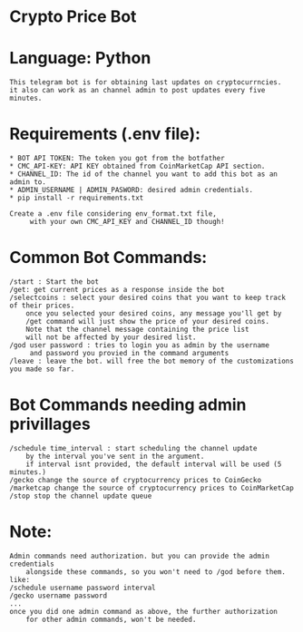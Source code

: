 # Crypto Price Bot
# Language: Python
    This telegram bot is for obtaining last updates on cryptocurrncies.
    it also can work as an channel admin to post updates every five minutes.

# Requirements (.env file):
    * BOT API TOKEN: The token you got from the botfather
    * CMC_API-KEY: API KEY obtained from CoinMarketCap API section.
    * CHANNEL_ID: The id of the channel you want to add this bot as an admin to.
    * ADMIN_USERNAME | ADMIN_PASWORD: desired admin credentials.
    * pip install -r requirements.txt

    Create a .env file considering env_format.txt file,
         with your own CMC_API_KEY and CHANNEL_ID though!

# Common Bot Commands:
    /start : Start the bot
    /get: get current prices as a response inside the bot
    /selectcoins : select your desired coins that you want to keep track of their prices.
        once you selected your desired coins, any message you'll get by
        /get command will just show the price of your desired coins.
        Note that the channel message containing the price list
        will not be affected by your desired list.
    /god user password : tries to login you as admin by the username
         and password you provied in the command arguments
    /leave : leave the bot. will free the bot memory of the customizations you made so far.
# Bot Commands needing admin privillages
    /schedule time_interval : start scheduling the channel update
        by the interval you've sent in the argument.
        if interval isnt provided, the default interval will be used (5 minutes.)
    /gecko change the source of cryptocurrency prices to CoinGecko
    /marketcap change the source of cryptocurrency prices to CoinMarketCap
    /stop stop the channel update queue

# Note:
    Admin commands need authorization. but you can provide the admin credentials
        alongside these commands, so you won't need to /god before them. like:
    /schedule username password interval
    /gecko username password
    ...
    once you did one admin command as above, the further authorization
        for other admin commands, won't be needed.

